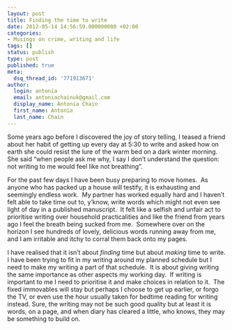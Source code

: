 ```yaml
---
layout: post
title: Finding the time to write
date: 2012-05-14 14:56:59.000000000 +02:00
categories:
- Musings on crime, writing and life
tags: []
status: publish
type: post
published: true
meta:
  dsq_thread_id: '771913671'
author:
  login: antonia
  email: antoniachainuk@gmail.com
  display_name: Antonia Chain
  first_name: Antonia
  last_name: Chain
---
```


Some years ago before I discovered the joy of story telling, I teased a friend about her habit of getting up every day at 5:30 to write and asked how on earth she could resist the lure of the warm bed on a dark winter morning.  She said “when people ask me why, I say I don’t understand the question: not writing to me would feel like not breathing”.

<!--more-->

For the past few days I have been busy preparing to move homes.  As anyone who has packed up a house will testify, it is exhausting and seemingly endless work.  My partner has worked equally hard and I haven’t felt able to take time out to, y’know, write words which might not even see light of day in a published manuscript.  It felt like a selfish and unfair act to prioritise writing over household practicalities and like the friend from years ago I feel the breath being sucked from me.  Somewhere over on the horizon I see hundreds of lovely, delicious words running away from me, and I am irritable and itchy to corral them back onto my pages.

I have realised that it isn’t about _finding_ time but about _making_ time to write. I have been trying to fit in my writing around my planned schedule but I need to make my writing a part of that schedule.  It is about giving writing the same importance as other aspects my working day.  If writing is important to me I need to prioritise it and make choices in relation to it.  The fixed immovables will stay but perhaps I choose to get up earlier, or forgo the TV, or even use the hour usually taken for bedtime reading for writing instead. Sure, the writing may not be such good quality but at least it is words, on a page, and when diary has cleared a little, who knows, they may be something to build on.